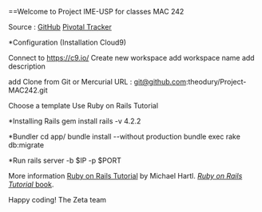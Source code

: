 ==Welcome to Project IME-USP for classes MAC 242 

Source :
[GitHub](https://github.com/theodury/Project-MAC242/) 
[Pivotal Tracker](https://www.pivotaltracker.com/n/projects/1412078) 

*Configuration (Installation Cloud9)

  Connect to https://c9.io/
  Create new workspace 
  add workspace name
  add description  

  add Clone from Git or Mercurial URL : 
    git@github.com:theodury/Project-MAC242.git

  Choose a template
  Use Ruby on Rails Tutorial 

*Installing Rails 
    gem install rails -v 4.2.2
  
*Bundler
    cd app/
    bundle install --without production
    bundle exec rake db:migrate
    
*Run 
    rails server -b $IP -p $PORT




  
 


More information 
[Ruby on Rails Tutorial](http://www.railstutorial.org/) by Michael Hartl. 
[*Ruby on Rails Tutorial* book](http://www.railstutorial.org/book).

Happy coding!
The Zeta team

